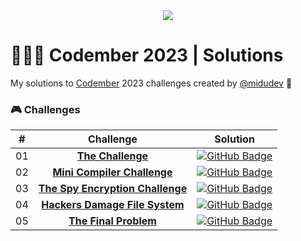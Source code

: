 <div align="center">
  <a href="https://codember.dev/">
    <img src="https://github.com/user-attachments/assets/cc4cc1ce-32e1-417b-ad18-6c9ea8031b4a" /> 
  </a>
</div>

# 👨🏻‍💻 Codember 2023 | Solutions

My solutions to [Codember](https://codember.dev/) 2023 challenges created by [@midudev](https://github.com/midudev/) 👾

### 🎮 Challenges

|  #  | Challenge                                                            | Solution                                                                                                                              |
| :-: | :------------------------------------------------------------------: | :-----------------------------------------------------------------------------------------------------------------------------------: |
| 01  | [**The Challenge**](/src/challenge-01/README.md)                     | [![GitHub Badge](https://img.shields.io/badge/Code-181717?logo=github&logoColor=fff&style=flat-square)](/src/challenge-01/index.js)   |
| 02  | [**Mini Compiler Challenge**](/src/challenge-02/README.md)           | [![GitHub Badge](https://img.shields.io/badge/Code-181717?logo=github&logoColor=fff&style=flat-square)](/src/challenge-02/index.js)   |
| 03  | [**The Spy Encryption Challenge**](/src/challenge-03/README.md)      | [![GitHub Badge](https://img.shields.io/badge/Code-181717?logo=github&logoColor=fff&style=flat-square)](/src/challenge-03/index.js)   |
| 04  | [**Hackers Damage File System**](/src/challenge-04/README.md)        | [![GitHub Badge](https://img.shields.io/badge/Code-181717?logo=github&logoColor=fff&style=flat-square)](/src/challenge-04/index.js)   |
| 05  | [**The Final Problem**](/src/challenge-05/README.md)                 | [![GitHub Badge](https://img.shields.io/badge/Code-181717?logo=github&logoColor=fff&style=flat-square)](/src/challenge-05/index.js)   |
